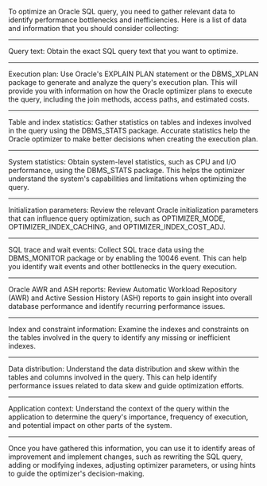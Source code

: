 To optimize an Oracle SQL query, you need to gather relevant data to identify performance bottlenecks and inefficiencies. Here is a list of data and information that you should consider collecting:
___
Query text: Obtain the exact SQL query text that you want to optimize.
___
Execution plan: Use Oracle's EXPLAIN PLAN statement or the DBMS_XPLAN package to generate and analyze the query's execution plan. This will provide you with information on how the Oracle optimizer plans to execute the query, including the join methods, access paths, and estimated costs.
___
Table and index statistics: Gather statistics on tables and indexes involved in the query using the DBMS_STATS package. Accurate statistics help the Oracle optimizer to make better decisions when creating the execution plan.
___
System statistics: Obtain system-level statistics, such as CPU and I/O performance, using the DBMS_STATS package. This helps the optimizer understand the system's capabilities and limitations when optimizing the query.
___
Initialization parameters: Review the relevant Oracle initialization parameters that can influence query optimization, such as OPTIMIZER_MODE, OPTIMIZER_INDEX_CACHING, and OPTIMIZER_INDEX_COST_ADJ.
___
SQL trace and wait events: Collect SQL trace data using the DBMS_MONITOR package or by enabling the 10046 event. This can help you identify wait events and other bottlenecks in the query execution.
___
Oracle AWR and ASH reports: Review Automatic Workload Repository (AWR) and Active Session History (ASH) reports to gain insight into overall database performance and identify recurring performance issues.
___
Index and constraint information: Examine the indexes and constraints on the tables involved in the query to identify any missing or inefficient indexes.
___
Data distribution: Understand the data distribution and skew within the tables and columns involved in the query. This can help identify performance issues related to data skew and guide optimization efforts.
___
Application context: Understand the context of the query within the application to determine the query's importance, frequency of execution, and potential impact on other parts of the system.
___
Once you have gathered this information, you can use it to identify areas of improvement and implement changes, such as rewriting the SQL query, adding or modifying indexes, adjusting optimizer parameters, or using hints to guide the optimizer's decision-making.
